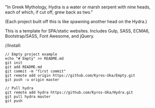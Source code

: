 "In Greek Mythology, Hydra is a water or marsh serpent with nine heads, each of which, if cut off, grew back as two."

(Each project built off this is like spawning another head on the Hydra.)

This is a template for SPA/static websites. Includes Gulp, SASS, ECMA6, Bootstrap/SASS, Font Awesome, and jQuery.


//Install:

    // Empty project example
    echo "# Empty" >> README.md
    git init
    git add README.md
    git commit -m "first commit"
    git remote add origin https://github.com/Kyros-Uka/Empty.git
    git push -u origin master

    // Pull hydra
    git remote add hydra https://github.com/Kyros-Uka/Hydra.git
    git pull hydra master
    git push